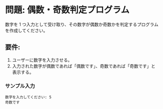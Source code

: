 # 問題: 偶数・奇数判定プログラム

数字を 1 つ入力として受け取り、その数字が偶数か奇数かを判定するプログラムを作成してください。

## 要件:

1. ユーザーに数字を入力させる。
1. 入力された数字が偶数であれば「偶数です」、奇数であれば「奇数です」と表示する。

### サンプル入力

```
数字を入力してください: 5
奇数です
```
